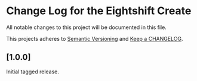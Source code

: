 
# Change Log for the Eightshift Create
All notable changes to this project will be documented in this file.

This projects adheres to [Semantic Versioning](https://semver.org/) and [Keep a CHANGELOG](https://keepachangelog.com/).

## [1.0.0]

Initial tagged release.

[Unreleased]: https://github.com/infinum/eightshift-boilerplate-plugin/compare/master...HEAD
